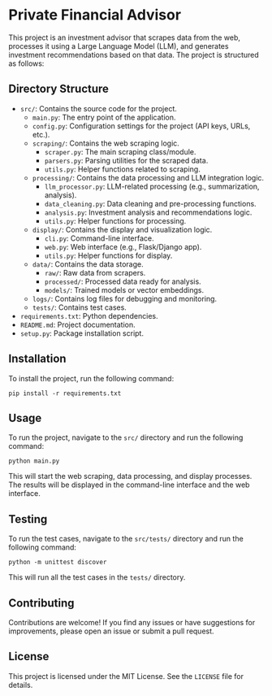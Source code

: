 # Private Financial Advisor

This project is an investment advisor that scrapes data from the web, processes it using a Large Language Model (LLM), and generates investment recommendations based on that data. The project is structured as follows:

## Directory Structure

- `src/`: Contains the source code for the project.
  - `main.py`: The entry point of the application.
  - `config.py`: Configuration settings for the project (API keys, URLs, etc.).
  - `scraping/`: Contains the web scraping logic.
    - `scraper.py`: The main scraping class/module.
    - `parsers.py`: Parsing utilities for the scraped data.
    - `utils.py`: Helper functions related to scraping.
  - `processing/`: Contains the data processing and LLM integration logic.
    - `llm_processor.py`: LLM-related processing (e.g., summarization, analysis).
    - `data_cleaning.py`: Data cleaning and pre-processing functions.
    - `analysis.py`: Investment analysis and recommendations logic.
    - `utils.py`: Helper functions for processing.
  - `display/`: Contains the display and visualization logic.
    - `cli.py`: Command-line interface.
    - `web.py`: Web interface (e.g., Flask/Django app).
    - `utils.py`: Helper functions for display.
  - `data/`: Contains the data storage.
    - `raw/`: Raw data from scrapers.
    - `processed/`: Processed data ready for analysis.
    - `models/`: Trained models or vector embeddings.
  - `logs/`: Contains log files for debugging and monitoring.
  - `tests/`: Contains test cases.
- `requirements.txt`: Python dependencies.
- `README.md`: Project documentation.
- `setup.py`: Package installation script.

## Installation

To install the project, run the following command:

```
pip install -r requirements.txt
```

## Usage

To run the project, navigate to the `src/` directory and run the following command:

```
python main.py
```

This will start the web scraping, data processing, and display processes. The results will be displayed in the command-line interface and the web interface.

## Testing

To run the test cases, navigate to the `src/tests/` directory and run the following command:

```
python -m unittest discover
```

This will run all the test cases in the `tests/` directory.

## Contributing

Contributions are welcome! If you find any issues or have suggestions for improvements, please open an issue or submit a pull request.

## License

This project is licensed under the MIT License. See the `LICENSE` file for details.